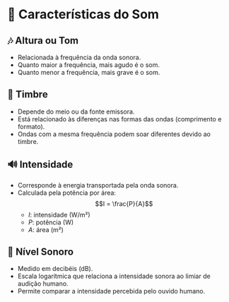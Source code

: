 # 🌊 **Características do Som**

## 🎶 Altura ou Tom
- Relacionada à frequência da onda sonora.
- Quanto maior a frequência, mais agudo é o som.
- Quanto menor a frequência, mais grave é o som.

## 🎷 Timbre
- Depende do meio ou da fonte emissora.
- Está relacionado às diferenças nas formas das ondas (comprimento e formato).
- Ondas com a mesma frequência podem soar diferentes devido ao timbre.

## 🔊 Intensidade
- Corresponde à energia transportada pela onda sonora.
- Calculada pela potência por área:
  $$I = \frac{P}{A}$$
  - $I$: intensidade (W/m²)
  - $P$: potência (W)
  - $A$: área (m²)

## 📢 Nível Sonoro
- Medido em decibéis (dB).
- Escala logarítmica que relaciona a intensidade sonora ao limiar de audição humano.
- Permite comparar a intensidade percebida pelo ouvido humano.
